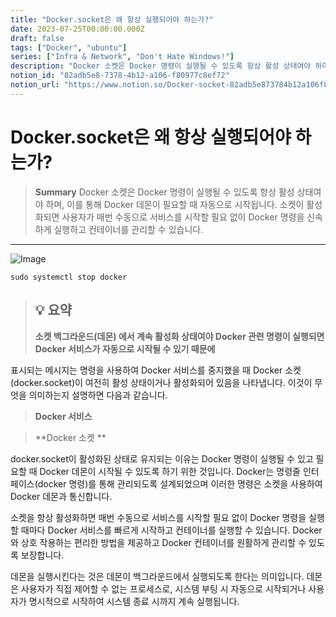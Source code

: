 ```yaml
---
title: "Docker.socket은 왜 항상 실행되어야 하는가?"
date: 2023-07-25T00:00:00.000Z
draft: false
tags: ["Docker", "ubuntu"]
series: ["Infra & Network", "Don't Hate Windows!"]
description: "Docker 소켓은 Docker 명령이 실행될 수 있도록 항상 활성 상태여야 하며, 이를 통해 Docker 데몬이 필요할 때 자동으로 시작됩니다. 소켓이 활성화되면 사용자가 매번 수동으로 서비스를 시작할 필요 없이 Docker 명령을 신속하게 실행하고 컨테이너를 관리할 수 있습니다."
notion_id: "82adb5e8-7378-4b12-a106-f80977c8ef72"
notion_url: "https://www.notion.so/Docker-socket-82adb5e873784b12a106f80977c8ef72"
---
```


# Docker.socket은 왜 항상 실행되어야 하는가?

> **Summary**
> Docker 소켓은 Docker 명령이 실행될 수 있도록 항상 활성 상태여야 하며, 이를 통해 Docker 데몬이 필요할 때 자동으로 시작됩니다. 소켓이 활성화되면 사용자가 매번 수동으로 서비스를 시작할 필요 없이 Docker 명령을 신속하게 실행하고 컨테이너를 관리할 수 있습니다.

---

![Image](https://prod-files-secure.s3.us-west-2.amazonaws.com/09ccd4d5-876c-4bba-bbdf-cc77a0a11257/c84ffdfa-ad3c-40ca-8228-2e96fec1f73e/Untitled.png?X-Amz-Algorithm=AWS4-HMAC-SHA256&X-Amz-Content-Sha256=UNSIGNED-PAYLOAD&X-Amz-Credential=ASIAZI2LB4662E5L5AYS%2F20250724%2Fus-west-2%2Fs3%2Faws4_request&X-Amz-Date=20250724T115945Z&X-Amz-Expires=3600&X-Amz-Security-Token=IQoJb3JpZ2luX2VjEAMaCXVzLXdlc3QtMiJHMEUCIDbTx%2FSS7a7a0zTQoX%2BMvZbjS85LC3scz5LWCSbWEecmAiEAtZ3d4W5AMhgYi0lnP4hng0spo7Enz4kXaqUBrrRJ8oAq%2FwMILBAAGgw2Mzc0MjMxODM4MDUiDBtptbss9t3WU96lfCrcA090bept2P1fJdSmGm%2B95APH2doIot0L3%2FSzx%2B7rmEpjgspeWf7qceA1OqE6NN2X0U12dFC0XuNtE9QKFN%2FUd9qIEkufr5rm4t5EOFA8l%2BQA0jRjttkq%2FUHnYMan7n31Qq%2Bi2nEBScsJQovZmXP9VTBNqCU2Th2%2FEdbooPqQhqEmu%2FipfqfeW%2BjJ8AJ2OQafJRp3AzPRIWuZOfxhMGGuIwzAcCoO8S97oKlCcRaff69lcpDaY62KBEbUSZNnQp%2BhEUBs6b2HatsaS8BwG8k11mqKdKkVoIqmzXUIpYqe5a%2BGZ6d1Ko0Qok1afX0X%2FuktlPz6lvQcc2tAMj8UR68ZH7b3Lmd7GF5fZZK%2BUXxWw6Cu6%2FeyE%2BmqAkrHD3GjuvCOi3NfPskHLHjq3sx6m5h%2BlAuGfVZ3iQGAJGoGFFpjQQ0nVRlMsBUAI71r9QGtjyRoA7RSJSSEYGvBvvIYKrM8di7fYXTUAVZGu0MhgpE9FxTWKBHywehk7gQE3ailA0%2FN2Yh89yU2tzOvZUJLqzr1bhDgwUPmp9nrswcv78TD5H8YgYWWIIWsyKRVXQwcW4GRWnlKsX8ngxWgat6qm1eoRwdT3jIR2oAiL5OvyQUpkyeCWF3TUiFsCPmRS7TEMKKbiMQGOqUBVSJbS04CPmkWkWfzdRt76ALXvF4NZ0HG0ew%2BoKgCUkT%2Bi8%2FkBKPs%2BQNmmdzMWflXq4kVZCfUm6jerYmxcj7wkg9sV%2Fh5fgWe7giYwX7TH57czs32udWGnzq%2BmzviRj6rMy5Tx%2F0UMdC%2Foy2kodyYEea3U7gBpb0%2BbWeN4sik7sSruteJdZKj5asXNWDbGWctgArQRnogNQDgoNQS%2FPBzC38zlCT%2B&X-Amz-Signature=400a2ea85a806f11870ca99187e4b9f67578105b237bba96144940e6c9ee2331&X-Amz-SignedHeaders=host&x-amz-checksum-mode=ENABLED&x-id=GetObject)

```shell
sudo systemctl stop docker
```

> 💡 **요약**
> ---
>
> **소켓 백그라운드(데몬) 에서 계속 활성화 상태여야 Docker 관련 명령이 실행되면 Docker 서비스가 자동으로 시작될 수 있기 때문에**
>
>

표시되는 메시지는  명령을 사용하여 Docker 서비스를 중지했을 때 Docker 소켓(docker.socket)이 여전히 활성 상태이거나 활성화되어 있음을 나타냅니다. 이것이 무엇을 의미하는지 설명하면 다음과 같습니다.

> **Docker 서비스**

> **Docker 소켓 **

docker.socket이 활성화된 상태로 유지되는 이유는 Docker 명령이 실행될 수 있고 필요할 때 Docker 데몬이 시작될 수 있도록 하기 위한 것입니다. Docker는 명령줄 인터페이스(docker 명령)를 통해 관리되도록 설계되었으며 이러한 명령은 소켓을 사용하여 Docker 데몬과 통신합니다.

소켓을 항상 활성화하면 매번 수동으로 서비스를 시작할 필요 없이 Docker 명령을 실행할 때마다 Docker 서비스를 빠르게 시작하고 컨테이너를 실행할 수 있습니다. Docker와 상호 작용하는 편리한 방법을 제공하고 Docker 컨테이너를 원활하게 관리할 수 있도록 보장합니다.

데몬을 실행시킨다는 것은 데몬이 백그라운드에서 실행되도록 한다는 의미입니다. 데몬은 사용자가 직접 제어할 수 없는 프로세스로, 시스템 부팅 시 자동으로 시작되거나 사용자가 명시적으로 시작하여 시스템 종료 시까지 계속 실행됩니다.


